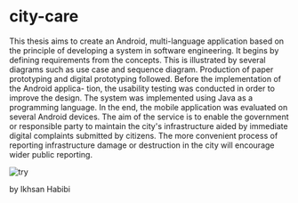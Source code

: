 # city-care

This thesis aims to create an Android, multi-language application based
on the principle of developing a system in software engineering. It begins by
defining requirements from the concepts. This is illustrated by several diagrams
such as use case and sequence diagram. Production of paper prototyping and
digital prototyping followed. Before the implementation of the Android applica-
tion, the usability testing was conducted in order to improve the design. The
system was implemented using Java as a programming language. In the end, the
mobile application was evaluated on several Android devices. The aim of the
service is to enable the government or responsible party to maintain the city's
infrastructure aided by immediate digital complaints submitted by citizens. The
more convenient process of reporting infrastructure damage or destruction in the
city will encourage wider public reporting.

![try](https://user-images.githubusercontent.com/33756873/101173516-eef97780-3642-11eb-9901-d3ee9db968bd.gif)

by Ikhsan Habibi
